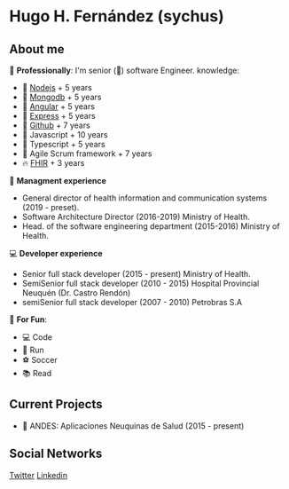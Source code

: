 
# Hugo H. Fernández (sychus)

## About me

:hospital: **Professionally**: I'm senior (:tophat:) software Engineer.
knowledge:
- 🔧 [Nodejs](https://nodejs.org/en/) + 5 years
- 🔧 [Mongodb](https://www.mongodb.com/) + 5 years
- 🔧 [Angular](https://angular.io/) + 5 years
- 🔧 [Express](https://expressjs.com/) + 5 years
- 🔧 [Github](https://github.com/) + 7 years
- 🔧 Javascript + 10 years
- 🔧 Typescript + 5 years
- 🔧 Agile Scrum framework + 7 years
- :fire: [FHIR](http://fhir.org/) + 3 years

:briefcase: **Managment experience**
- General director of health information and communication systems (2019 - preset).
- Software Architecture Director (2016-2019) Ministry of Health.
- Head. of the software engineering department (2015-2016) Ministry of Health.

:computer: **Developer experience**
- Senior full stack developer (2015 - present) Ministry of Health.
- SemiSenior full stack developer (2010 - 2015) Hospital Provincial Neuquén (Dr. Castro Rendón)
- semiSenior full stack developer (2007 - 2010) Petrobras S.A

🎉 **For Fun**:
- 💻 Code
- :running: Run
- :soccer: Soccer
- :books: Read

## Current Projects

- 🗻 ANDES: Aplicaciones Neuquinas de Salud (2015 - present)

## Social Networks

[Twitter](https://twitter.com/sychusnqn)
[Linkedin](https://www.linkedin.com/in/hhfernandez/)
